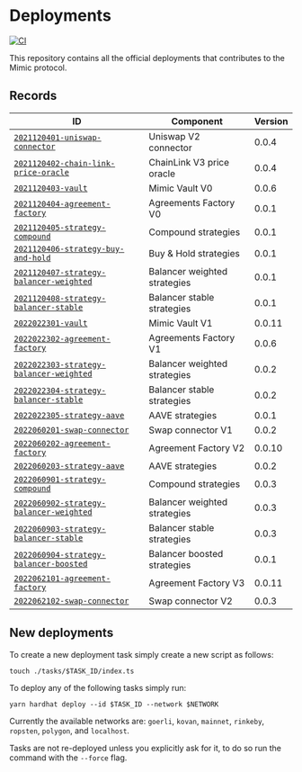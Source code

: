 # Deployments

[![CI](https://github.com/mimic-fi/deployments/actions/workflows/ci.yml/badge.svg)](https://github.com/mimic-fi/deployments/actions/workflows/ci.yml)

This repository contains all the official deployments that contributes to the Mimic protocol.

## Records

| ID                                                                                              | Component                    | Version |
|-------------------------------------------------------------------------------------------------|------------------------------|---------|
| [`2021120401-uniswap-connector`](./tasks/2021120401-uniswap-connector/output)                   | Uniswap V2 connector         | 0.0.4   |
| [`2021120402-chain-link-price-oracle`](./tasks/2021120402-chain-link-price-oracle/output)       | ChainLink V3 price oracle    | 0.0.4   |
| [`2021120403-vault`](./tasks/2021120403-vault/output)                                           | Mimic Vault V0               | 0.0.6   |
| [`2021120404-agreement-factory`](./tasks/2021120404-agreement-factory/output)                   | Agreements Factory V0        | 0.0.1   |
| [`2021120405-strategy-compound`](./tasks/2021120405-strategy-compound/output)                   | Compound strategies          | 0.0.1   |
| [`2021120406-strategy-buy-and-hold`](./tasks/2021120406-strategy-buy-and-hold/output)           | Buy & Hold strategies        | 0.0.1   |
| [`2021120407-strategy-balancer-weighted`](./tasks/2021120407-strategy-balancer-weighted/output) | Balancer weighted strategies | 0.0.1   |
| [`2021120408-strategy-balancer-stable`](./tasks/2021120408-strategy-balancer-stable/output)     | Balancer stable strategies   | 0.0.1   |
| [`2022022301-vault`](./tasks/2022022301-vault/output)                                           | Mimic Vault V1               | 0.0.11  |
| [`2022022302-agreement-factory`](./tasks/2022022302-agreement-factory/output)                   | Agreements Factory V1        | 0.0.6   |
| [`2022022303-strategy-balancer-weighted`](./tasks/2022022303-strategy-balancer-weighted/output) | Balancer weighted strategies | 0.0.2   |
| [`2022022304-strategy-balancer-stable`](./tasks/2022022304-strategy-balancer-stable/output)     | Balancer stable strategies   | 0.0.2   |
| [`2022022305-strategy-aave`](./tasks/2022022305-strategy-aave/output)                           | AAVE strategies              | 0.0.1   |
| [`2022060201-swap-connector`](./tasks/2022060201-swap-connector/output)                         | Swap connector V1            | 0.0.2   |
| [`2022060202-agreement-factory`](./tasks/2022060202-agreement-factory/output)                   | Agreement Factory V2         | 0.0.10  |
| [`2022060203-strategy-aave`](./tasks/2022060203-strategy-aave/output)                           | AAVE strategies              | 0.0.2   |
| [`2022060901-strategy-compound`](./tasks/2022060901-strategy-compound/output)                   | Compound strategies          | 0.0.3   |
| [`2022060902-strategy-balancer-weighted`](./tasks/2022060902-strategy-balancer-weighted/output) | Balancer weighted strategies | 0.0.3   |
| [`2022060903-strategy-balancer-stable`](./tasks/2022060903-strategy-balancer-stable/output)     | Balancer stable strategies   | 0.0.3   |
| [`2022060904-strategy-balancer-boosted`](./tasks/2022060904-strategy-balancer-boosted/output)   | Balancer boosted strategies  | 0.0.1   |
| [`2022062101-agreement-factory`](./tasks/2022062101-agreement-factory/output)                   | Agreement Factory V3         | 0.0.11  |
| [`2022062102-swap-connector`](./tasks/2022062102-swap-connector/output)                         | Swap connector V2            | 0.0.3   |


## New deployments

To create a new deployment task simply create a new script as follows:

```
touch ./tasks/$TASK_ID/index.ts
```

To deploy any of the following tasks simply run:

```
yarn hardhat deploy --id $TASK_ID --network $NETWORK
```

Currently the available networks are: `goerli`, `kovan`, `mainnet`, `rinkeby`, `ropsten`, `polygon`, and `localhost`.

Tasks are not re-deployed unless you explicitly ask for it, to do so run the command with the `--force` flag.
